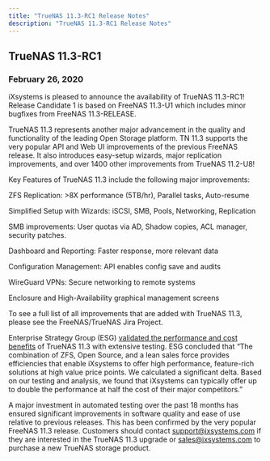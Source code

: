 ```yaml
---
title: "TrueNAS 11.3-RC1 Release Notes"
description: "TrueNAS 11.3-RC1 Release Notes"
---
```


## TrueNAS 11.3-RC1

### February 26, 2020

iXsystems is pleased to announce the availability of TrueNAS 11.3-RC1!
Release Candidate 1 is based on FreeNAS 11.3-U1 which includes minor bugfixes from FreeNAS 11.3-RELEASE.

TrueNAS 11.3 represents another major advancement in the quality and functionality of the leading Open Storage platform. TN 11.3 supports the very popular API and Web UI improvements of the previous FreeNAS release. It also introduces easy-setup wizards, major replication improvements, and over 1400 other improvements from TrueNAS 11.2-U8!

Key Features of TrueNAS 11.3 include the following major improvements:

ZFS Replication: >8X performance (5TB/hr), Parallel tasks, Auto-resume

Simplified Setup with Wizards: iSCSI, SMB, Pools, Networking, Replication

SMB improvements: User quotas via AD, Shadow copies, ACL manager, security patches.

Dashboard and Reporting: Faster response, more relevant data

Configuration Management: API enables config save and audits

WireGuard VPNs: Secure networking to remote systems

Enclosure and High-Availability graphical management screens

To see a full list of all improvements that are added with TrueNAS 11.3, please see the FreeNAS/TrueNAS Jira Project.

Enterprise Strategy Group (ESG) [validated the performance and cost benefits](https://www.ixsystems.com/esg/?utm_source=dynamic&utm_medium=press&utm_campaign=freenas+11-3+release) of TrueNAS 11.3 with extensive testing. ESG concluded that “The combination of ZFS, Open Source, and a lean sales force provides efficiencies that enable iXsystems to offer high performance, feature-rich solutions at high value price points. We calculated a significant delta. Based on our testing and analysis, we found that iXsystems can typically offer up to double the performance at half the cost of their major competitors.”

A major investment in automated testing over the past 18 months has ensured significant improvements in software quality and ease of use relative to previous releases. This has been confirmed by the very popular FreeNAS 11.3 release. Customers should contact support@ixsystems.com if they are interested in the TrueNAS 11.3 upgrade or sales@ixsystems.com to purchase a new TrueNAS storage product.
